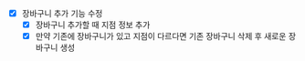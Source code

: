 - [x] 장바구니 추가 기능 수정
  - [x] 장바구니 추가할 때 지점 정보 추가
  - [x] 만약 기존에 장바구니가 있고 지점이 다르다면 기존 장바구니 삭제 후 새로운 장바구니 생성
